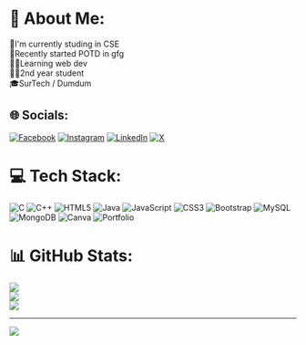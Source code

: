 # 💫 About Me:
🏫I'm currently studing in CSE<br>🌱Recently started POTD in gfg<br>🧑‍💻Learning web dev<br>🧑‍🎓2nd year student<br>🎓SurTech / Dumdum


## 🌐 Socials:
[![Facebook](https://img.shields.io/badge/Facebook-%231877F2.svg?logo=Facebook&logoColor=white)](https://facebook.com/rahul2cute) [![Instagram](https://img.shields.io/badge/Instagram-%23E4405F.svg?logo=Instagram&logoColor=white)](https://instagram.com/rahull__xyz_) [![LinkedIn](https://img.shields.io/badge/LinkedIn-%230077B5.svg?logo=linkedin&logoColor=white)](https://linkedin.com/in/rahulmahato0101) [![X](https://img.shields.io/badge/X-black.svg?logo=X&logoColor=white)](https://x.com/Rahulm008) 

# 💻 Tech Stack:
![C](https://img.shields.io/badge/c-%2300599C.svg?style=plastic&logo=c&logoColor=white) ![C++](https://img.shields.io/badge/c++-%2300599C.svg?style=plastic&logo=c%2B%2B&logoColor=white) ![HTML5](https://img.shields.io/badge/html5-%23E34F26.svg?style=plastic&logo=html5&logoColor=white) ![Java](https://img.shields.io/badge/java-%23ED8B00.svg?style=plastic&logo=openjdk&logoColor=white) ![JavaScript](https://img.shields.io/badge/javascript-%23323330.svg?style=plastic&logo=javascript&logoColor=%23F7DF1E) ![CSS3](https://img.shields.io/badge/css3-%231572B6.svg?style=plastic&logo=css3&logoColor=white) ![Bootstrap](https://img.shields.io/badge/bootstrap-%238511FA.svg?style=plastic&logo=bootstrap&logoColor=white) ![MySQL](https://img.shields.io/badge/mysql-%2300000f.svg?style=plastic&logo=mysql&logoColor=white) ![MongoDB](https://img.shields.io/badge/MongoDB-%234ea94b.svg?style=plastic&logo=mongodb&logoColor=white) ![Canva](https://img.shields.io/badge/Canva-%2300C4CC.svg?style=plastic&logo=Canva&logoColor=white) ![Portfolio](https://img.shields.io/badge/Portfolio-%23000000.svg?style=plastic&logo=firefox&logoColor=#FF7139)
# 📊 GitHub Stats:
![](https://github-readme-stats.vercel.app/api?username=rahullm9&theme=dark&hide_border=false&include_all_commits=true&count_private=false)<br/>
![](https://github-readme-streak-stats.herokuapp.com/?user=rahullm9&theme=dark&hide_border=false)<br/>
![](https://github-readme-stats.vercel.app/api/top-langs/?username=rahullm9&theme=dark&hide_border=false&include_all_commits=true&count_private=false&layout=compact)

---
[![](https://visitcount.itsvg.in/api?id=rahullm9&icon=5&color=11)](https://visitcount.itsvg.in)

<!-- Proudly created with GPRM ( https://gprm.itsvg.in ) -->
